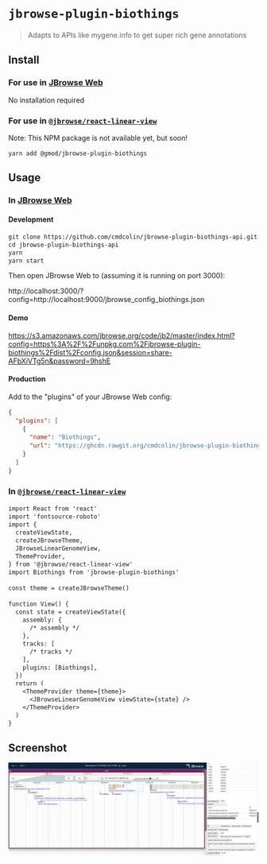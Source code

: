 # `jbrowse-plugin-biothings`

> Adapts to APIs like mygene.info to get super rich gene annotations

## Install

### For use in [JBrowse Web](https://jbrowse.org/jb2/docs/quickstart_web)

No installation required

### For use in [`@jbrowse/react-linear-view`](https://www.npmjs.com/package/@jbrowse/react-linear-genome-view)

Note: This NPM package is not available yet, but soon!

```
yarn add @gmod/jbrowse-plugin-biothings
```

## Usage

### In [JBrowse Web](https://jbrowse.org/jb2/docs/quickstart_web)

#### Development

```
git clone https://github.com/cmdcolin/jbrowse-plugin-biothings-api.git
cd jbrowse-plugin-biothings-api
yarn
yarn start
```

Then open JBrowse Web to (assuming it is running on port 3000):

http://localhost:3000/?config=http://localhost:9000/jbrowse_config_biothings.json

#### Demo

https://s3.amazonaws.com/jbrowse.org/code/jb2/master/index.html?config=https%3A%2F%2Funpkg.com%2Fjbrowse-plugin-biothings%2Fdist%2Fconfig.json&session=share-AFbXiVTg5n&password=9hshE

#### Production

Add to the "plugins" of your JBrowse Web config:

```json
{
  "plugins": [
    {
      "name": "Biothings",
      "url": "https://ghcdn.rawgit.org/cmdcolin/jbrowse-plugin-biothings-api/master/rawgit/jbrowse-plugin-biothings.umd.production.min.js"
    }
  ]
}
```

### In [`@jbrowse/react-linear-view`](https://www.npmjs.com/package/@jbrowse/react-linear-genome-view)

```tsx
import React from 'react'
import 'fontsource-roboto'
import {
  createViewState,
  createJBrowseTheme,
  JBrowseLinearGenomeView,
  ThemeProvider,
} from '@jbrowse/react-linear-view'
import Biothings from 'jbrowse-plugin-biothings'

const theme = createJBrowseTheme()

function View() {
  const state = createViewState({
    assembly: {
      /* assembly */
    },
    tracks: [
      /* tracks */
    ],
    plugins: [Biothings],
  })
  return (
    <ThemeProvider theme={theme}>
      <JBrowseLinearGenomeView viewState={state} />
    </ThemeProvider>
  )
}
```

## Screenshot

![](img/1.png)
